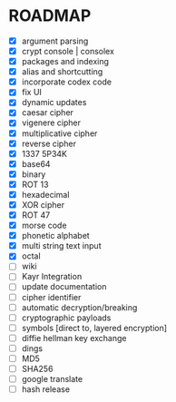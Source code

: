 # ROADMAP
- [x] argument parsing
- [x] crypt console | consolex
- [x] packages and indexing
- [x] alias and shortcutting
- [x] incorporate codex code
- [x] fix UI 
- [x] dynamic updates
- [x] caesar cipher
- [x] vigenere cipher
- [x] multiplicative cipher
- [x] reverse cipher
- [x] 1337 5P34K
- [x] base64
- [x] binary
- [x] ROT 13
- [x] hexadecimal
- [x] XOR cipher
- [x] ROT 47
- [x] morse code
- [x] phonetic alphabet
- [x] multi string text input
- [x] octal
- [ ] wiki
- [ ] Kayr Integration
- [ ] update documentation
- [ ] cipher identifier
- [ ] automatic decryption/breaking
- [ ] cryptographic payloads
- [ ] symbols [direct to, layered encryption]
- [ ] diffie hellman key exchange
- [ ] dings 
- [ ] MD5
- [ ] SHA256
- [ ] google translate
- [ ] hash release
